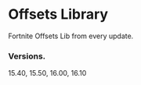 # Offsets Library
Fortnite Offsets Lib from every update.


### Versions.

15.40,
15.50, 16.00, 16.10

